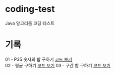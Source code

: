 # coding-test
Java 알고리즘 코딩 테스트

# 기록
01 - P35 숫자의 합 구하기 [코드 보기](https://github.com/owencity/coding-test/blob/main/src/P11720SumNumber.java) 
<br>
02 - 평균 구하기 [코드 보기](https://github.com/owencity/coding-test/blob/main/src/P1546_average.java)
03 - 구간 합 구하기 [코드 보기](https://github.com/owencity/coding-test/blob/main/src/P11720SumNumber.java)
